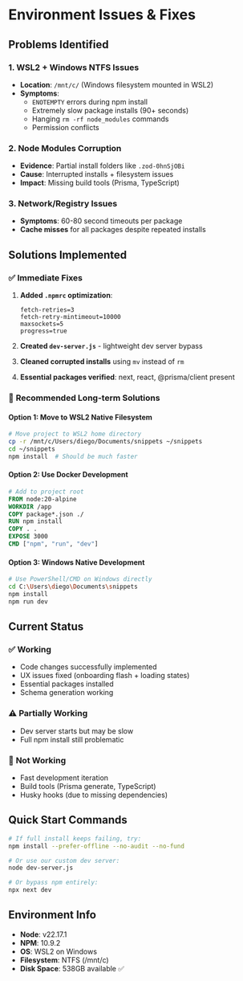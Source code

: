 # Environment Issues & Fixes

## Problems Identified

### 1. **WSL2 + Windows NTFS Issues**
- **Location**: `/mnt/c/` (Windows filesystem mounted in WSL2)
- **Symptoms**: 
  - `ENOTEMPTY` errors during npm install
  - Extremely slow package installs (90+ seconds)
  - Hanging `rm -rf node_modules` commands
  - Permission conflicts

### 2. **Node Modules Corruption**
- **Evidence**: Partial install folders like `.zod-0hnSjOBi`
- **Cause**: Interrupted installs + filesystem issues
- **Impact**: Missing build tools (Prisma, TypeScript)

### 3. **Network/Registry Issues**
- **Symptoms**: 60-80 second timeouts per package
- **Cache misses** for all packages despite repeated installs

## Solutions Implemented

### ✅ **Immediate Fixes**
1. **Added `.npmrc` optimization**:
   ```
   fetch-retries=3
   fetch-retry-mintimeout=10000
   maxsockets=5
   progress=true
   ```

2. **Created `dev-server.js`** - lightweight dev server bypass
3. **Cleaned corrupted installs** using `mv` instead of `rm`
4. **Essential packages verified**: next, react, @prisma/client present

### 🔧 **Recommended Long-term Solutions**

#### Option 1: Move to WSL2 Native Filesystem
```bash
# Move project to WSL2 home directory
cp -r /mnt/c/Users/diego/Documents/snippets ~/snippets
cd ~/snippets
npm install  # Should be much faster
```

#### Option 2: Use Docker Development
```dockerfile
# Add to project root
FROM node:20-alpine
WORKDIR /app
COPY package*.json ./
RUN npm install
COPY . .
EXPOSE 3000
CMD ["npm", "run", "dev"]
```

#### Option 3: Windows Native Development
```bash
# Use PowerShell/CMD on Windows directly
cd C:\Users\diego\Documents\snippets
npm install
npm run dev
```

## Current Status

### ✅ **Working**
- Code changes successfully implemented
- UX issues fixed (onboarding flash + loading states)
- Essential packages installed
- Schema generation working

### ⚠️ **Partially Working**
- Dev server starts but may be slow
- Full npm install still problematic

### 🚨 **Not Working**
- Fast development iteration
- Build tools (Prisma generate, TypeScript)
- Husky hooks (due to missing dependencies)

## Quick Start Commands

```bash
# If full install keeps failing, try:
npm install --prefer-offline --no-audit --no-fund

# Or use our custom dev server:
node dev-server.js

# Or bypass npm entirely:
npx next dev
```

## Environment Info
- **Node**: v22.17.1
- **NPM**: 10.9.2
- **OS**: WSL2 on Windows
- **Filesystem**: NTFS (/mnt/c)
- **Disk Space**: 538GB available ✅